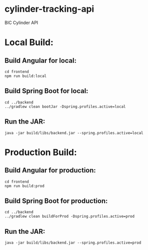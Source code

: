 # cylinder-tracking-api
BIC Cylinder API

# Local Build:

## Build Angular for local:

```
cd frontend
npm run build:local
```

## Build Spring Boot for local:

```
cd ../backend
../gradlew clean bootJar -Dspring.profiles.active=local
```
## Run the JAR:

```
java -jar build/libs/backend.jar --spring.profiles.active=local
```
# Production Build:

## Build Angular for production:


```
cd frontend
npm run build:prod
```
## Build Spring Boot for production:

```
cd ../backend
../gradlew clean buildForProd -Dspring.profiles.active=prod
```
## Run the JAR:

```
java -jar build/libs/backend.jar --spring.profiles.active=prod
```